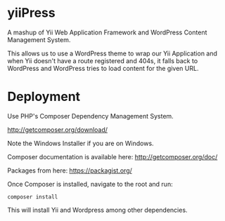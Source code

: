 yiiPress
================

A mashup of Yii Web Application Framework and WordPress Content Management System.   
   
This allows us to use a WordPress theme to wrap our Yii Application and when Yii doesn't have a route registered and 404s, it falls back to WordPress and WordPress tries to load content for the given URL.


# Deployment   
   
Use PHP's Composer Dependency Management System.   
   
http://getcomposer.org/download/
   
Note the Windows Installer if you are on Windows.   
   

Composer documentation is available here: http://getcomposer.org/doc/   
   

Packages from here: https://packagist.org/
   
   
Once Composer is installed, navigate to the root and run:   
   
    composer install   

This will install Yii and Wordpress among other dependencies.   
      